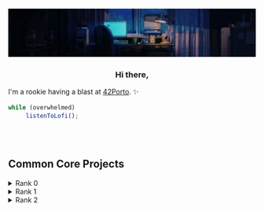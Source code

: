 
<p align="center">
   <img src="https://github.com/hen-lima/hen-lima/blob/main/banner.gif"/> 
  
### <p align="center">Hi there,</p> 
   
  I'm a rookie having a blast at [42Porto]([url](https://www.42porto.com/)). :sparkles:

```javascript
while (overwhelmed)
     listenToLofi();
```


   
  
<br><br>
## Common Core Projects

<details>
  <summary>Rank 0</summary>
   
  - [Libft](https://github.com/hen-lima/student42/tree/master/Libft) : my own C library
</details>

<details>
  <summary>Rank 1</summary>
   
  - [ft_printf](https://github.com/hen-lima/student42/tree/master/Printf) : pretty much a printf, minus the flags
  - [get_next_line](https://github.com/hen-lima/student42/tree/master/get_next_line) : returning a line read from a file descriptor
  - [Born2beroot](https://github.com/yourusername/project2) : virtual machine; no codes here, only the project description 
</details>  

<details>
  <summary>Rank 2</summary>
   
  - [push_swap](https://github.com/hen-lima/student42/tree/master/push_swap) : sorting stuff with minimum effort
</details>
